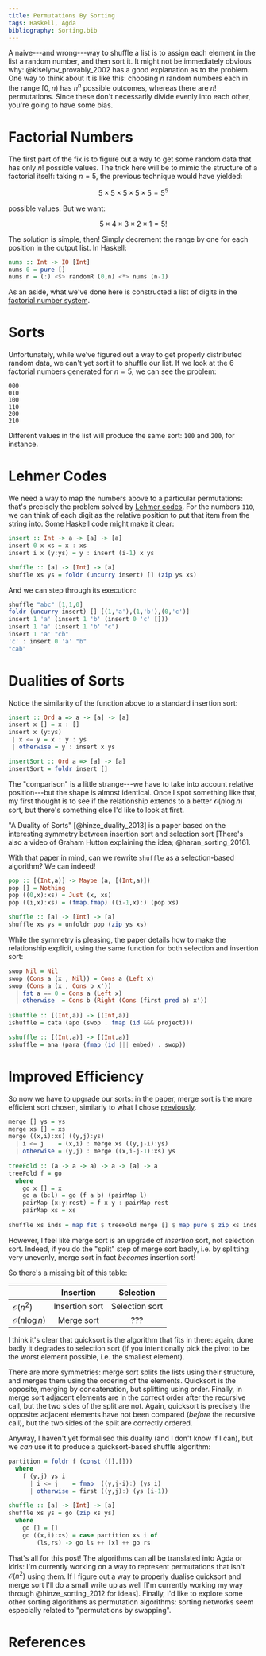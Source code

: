 ```yaml
---
title: Permutations By Sorting
tags: Haskell, Agda
bibliography: Sorting.bib
---
```


A naive---and wrong---way to shuffle a list is to assign each element in the
list a random number, and then sort it. 
It might not be immediately obvious why: @kiselyov_provably_2002 has a good
explanation as to the problem.
One way to think about it is like this: choosing $n$ random numbers each in the
range $[0,n)$ has $n^n$
possible outcomes, whereas there are $n!$ permutations. Since these don't necessarily
divide evenly into each other, you're going to have some bias.

# Factorial Numbers

The first part of the fix is to figure out a way to get some random data that
has only $n!$ possible values.
The trick here will be to mimic the structure of a factorial itself: taking $n =
5$, the previous technique would have yielded:

$$5 \times 5 \times 5 \times 5 \times 5 = 5^5$$

possible values. But we want:

$$5 \times 4 \times 3 \times 2 \times 1 = 5!$$

The solution is simple, then! Simply decrement the range by one for each
position in the output list. In Haskell:

```haskell
nums :: Int -> IO [Int]
nums 0 = pure []
nums n = (:) <$> randomR (0,n) <*> nums (n-1)
```

As an aside, what we've done here is constructed a list of digits in the
[factorial number
system](https://en.wikipedia.org/wiki/Factorial_number_system).

# Sorts

Unfortunately, while we've figured out a way to get properly distributed random
data, we can't yet sort it to shuffle our list. If we look at the 6 factorial
numbers generated for $n = 5$, we can see the problem:

```
000
010
100
110
200
210
```

Different values in the list will produce the same sort: `100` and `200`, for
instance.

# Lehmer Codes

We need a way to map the numbers above to a particular permutations: that's
precisely the problem solved by [Lehmer
codes](https://en.wikipedia.org/wiki/Lehmer_code). 
For the numbers `110`, we can think of each digit as the relative position to
put that item from the string into.
Some Haskell code might make it clear:

```haskell
insert :: Int -> a -> [a] -> [a]
insert 0 x xs = x : xs
insert i x (y:ys) = y : insert (i-1) x ys

shuffle :: [a] -> [Int] -> [a]
shuffle xs ys = foldr (uncurry insert) [] (zip ys xs)
```

And we can step through its execution:

```haskell
shuffle "abc" [1,1,0]
foldr (uncurry insert) [] [(1,'a'),(1,'b'),(0,'c')]
insert 1 'a' (insert 1 'b' (insert 0 'c' []))
insert 1 'a' (insert 1 'b' "c")
insert 1 'a' "cb"
'c' : insert 0 'a' "b"
"cab"
```

# Dualities of Sorts

Notice the similarity of the function above to a standard insertion sort:

```haskell
insert :: Ord a => a -> [a] -> [a]
insert x [] = x : []
insert x (y:ys)
 | x <= y = x : y : ys
 | otherwise = y : insert x ys

insertSort :: Ord a => [a] -> [a]
insertSort = foldr insert []
```

The "comparison" is a little strange---we have to take into account relative
position---but the shape is almost identical.
Once I spot something like that, my first thought is to see if the relationship
extends to a better $\mathcal{O}(n \log n)$ sort, but there's something else I'd
like to look at first.

"A Duality of Sorts" [@hinze_duality_2013] is a paper based on the interesting
symmetry between insertion sort and selection sort [There's also a
video of Graham Hutton explaining the idea; @haran_sorting_2016].

With that paper in mind, can we rewrite `shuffle` as a selection-based
algorithm? We can indeed!

```haskell
pop :: [(Int,a)] -> Maybe (a, [(Int,a)])
pop [] = Nothing
pop ((0,x):xs) = Just (x, xs)
pop ((i,x):xs) = (fmap.fmap) ((i-1,x):) (pop xs)

shuffle :: [a] -> [Int] -> [a]
shuffle xs ys = unfoldr pop (zip ys xs)
```

While the symmetry is pleasing, the paper details how to make the relationship
explicit, using the same function for both selection and insertion sort:

```haskell
swop Nil = Nil
swop (Cons a (x , Nil)) = Cons a (Left x)
swop (Cons a (x , Cons b x'))
  | fst a == 0 = Cons a (Left x)
  | otherwise  = Cons b (Right (Cons (first pred a) x'))
  
ishuffle :: [(Int,a)] -> [(Int,a)]
ishuffle = cata (apo (swop . fmap (id &&& project)))

sshuffle :: [(Int,a)] -> [(Int,a)]
sshuffle = ana (para (fmap (id ||| embed) . swop))
```

# Improved Efficiency

So now we have to upgrade our sorts: in the paper, merge sort is the more
efficient sort chosen, similarly to what I chose
[previously](2018-12-21-balancing-scans.html#random-shuffles).

```haskell
merge [] ys = ys
merge xs [] = xs
merge ((x,i):xs) ((y,j):ys)
  | i <= j    = (x,i) : merge xs ((y,j-i):ys)
  | otherwise = (y,j) : merge ((x,i-j-1):xs) ys
  
treeFold :: (a -> a -> a) -> a -> [a] -> a
treeFold f = go
  where
    go x [] = x
    go a (b:l) = go (f a b) (pairMap l)
    pairMap (x:y:rest) = f x y : pairMap rest
    pairMap xs = xs
    
shuffle xs inds = map fst $ treeFold merge [] $ map pure $ zip xs inds
```

However, I feel like merge sort is an upgrade of *insertion* sort, not selection
sort.
Indeed, if you do the "split" step of merge sort badly, i.e. by splitting very
unevenly, merge sort in fact *becomes* insertion sort!

So there's a missing bit of this table:

|                         | Insertion      | Selection      |
|-------------------------|:--------------:|:--------------:|
| $\mathcal{O}(n^2)$      | Insertion sort | Selection sort |
| $\mathcal{O}(n \log n)$ | Merge sort     | ???            |

I think it's clear that quicksort is the algorithm that fits in there: again,
done badly it degrades to selection sort (if you intentionally pick the pivot to
be the worst element possible, i.e. the smallest element).

There are more symmetries: merge sort splits the lists using their structure,
and merges them using the ordering of the elements. Quicksort is the opposite,
merging by concatenation, but splitting using order. Finally, in merge sort
adjacent elements are in the correct order after the recursive call, but the two
sides of the split are not. Again, quicksort is precisely the opposite: adjacent
elements have not been compared (*before* the recursive call), but the two sides
of the split are correctly ordered.

Anyway, I haven't yet formalised this duality (and I don't know if I can), but
we *can* use it to produce a quicksort-based shuffle algorithm:

```haskell
partition = foldr f (const ([],[]))
  where
    f (y,j) ys i
      | i <= j    = fmap  ((y,j-i):) (ys i)
      | otherwise = first ((y,j):) (ys (i-1))
      
shuffle :: [a] -> [Int] -> [a]
shuffle xs ys = go (zip xs ys)
  where
    go [] = []
    go ((x,i):xs) = case partition xs i of
        (ls,rs) -> go ls ++ [x] ++ go rs
```

That's all for this post! The algorithms can all be translated into Agda or
Idris: I'm currently working on a way to represent permutations that isn't
$\mathcal{O}(n^2)$ using them. If I figure out a way to properly dualise
quicksort and merge sort I'll do a small write up as well [I'm currently working
my way through @hinze_sorting_2012 for ideas]. Finally, I'd like to
explore some other sorting algorithms as permutation algorithms: sorting
networks seem especially related to "permutations by swapping".

# References
